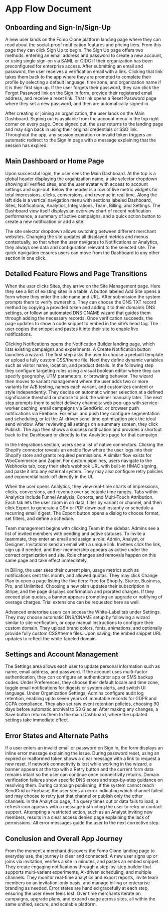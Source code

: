 # App Flow Document

## Onboarding and Sign-In/Sign-Up

A new user lands on the Fomo Clone platform landing page where they can read about the social-proof notification features and pricing tiers. From this page they can click Sign Up to begin. The Sign Up page offers two methods: entering an email address and password to create a new account, or using single sign-on via SAML or OIDC if their organization has been preconfigured for enterprise access. After submitting an email and password, the user receives a verification email with a link. Clicking that link takes them back to the app where they are prompted to complete their profile by selecting a default language, time zone, and organization name if it is their first sign up. If the user forgets their password, they can click the Forgot Password link on the Sign In form, provide their registered email address, and receive a reset link. That link opens a Reset Password page where they set a new password, and then are automatically signed in.

After creating or joining an organization, the user lands on the Main Dashboard. Signing out is available from the account menu in the top right corner on every page. Once signed out, the user returns to the landing page and may sign back in using their original credentials or SSO link. Throughout the app, any session expiration or invalid token triggers an automatic redirect to the Sign In page with a message explaining that the session has expired.

## Main Dashboard or Home Page

Upon successful login, the user sees the Main Dashboard. At the top is a global header displaying the organization name, a site selector dropdown showing all verified sites, and the user avatar with access to account settings and sign-out. Below the header is a row of live metric widgets for total impressions, clicks, conversions, and revenue in real time. Along the left side is a vertical navigation menu with sections labeled Dashboard, Sites, Notifications, Analytics, Integrations, Team, Billing, and Settings. The Dashboard view itself displays an overview chart of recent notification performance, a summary of active campaigns, and a quick action button to create a new notification or add a site.

The site selector dropdown allows switching between different merchant websites. Changing the site updates all displayed metrics and menus contextually, so that when the user navigates to Notifications or Analytics, they always see data and configuration relevant to the selected site. The quick navigation ensures users can move from the Dashboard to any other section in one click.

## Detailed Feature Flows and Page Transitions

When the user clicks Sites, they arrive on the Site Management page. Here they see a list of existing sites in a table. A button labeled Add Site opens a form where they enter the site name and URL. After submission the system prompts them to verify ownership. They can choose the DNS TXT record method by copying a provided token and adding it to their domain’s DNS settings, or follow an automated DNS CNAME wizard that guides them through adding the necessary records. Once verification succeeds, the page updates to show a code snippet to embed in the site’s head tag. The user copies the snippet and pastes it into their site to enable live notifications.

Clicking Notifications opens the Notification Builder landing page, which lists existing campaigns and experiments. A Create Notification button launches a wizard. The first step asks the user to choose a prebuilt template or upload a fully custom CSS/theme file. Next they define dynamic variables such as visitor name, location, and product details. In the following step they configure targeting rules using a visual boolean editor where they can specify geography, UTM parameters, or browsing behavior. The wizard then moves to variant management where the user adds two or more variants for A/B testing, names each variant, and customizes content or style independently. They decide on automatic winner selection at a defined significance threshold or choose to pick the winner manually later. The next step prompts them to select delivery channels: web pop-ups with service-worker caching, email campaigns via SendGrid, or browser push notifications via Firebase. For email and push they configure segmentation and scheduling, or let the AI-driven send-time optimization pick the ideal send window. After reviewing all settings on a summary screen, they click Publish. The app then shows a success notification and provides a shortcut back to the Dashboard or directly to the Analytics page for that campaign.

In the Integrations section, users see a list of native connectors. Clicking the Shopify connector reveals an enable flow where the user logs into their Shopify store and grants required permissions. A similar flow exists for WooCommerce and Zapier. For custom pipelines, users navigate to the Webhooks tab, copy their site’s webhook URL with built-in HMAC signing, and paste it into any external system. They may also configure retry policies and exponential back-off directly in the UI.

When the user opens Analytics, they view real-time charts of impressions, clicks, conversions, and revenue over selectable time ranges. Tabs within Analytics include Funnel Analysis, Cohorts, and Multi-Touch Attribution. Each tab lets the user zoom in on data, filter by variant or channel, and then click Export to generate a CSV or PDF download instantly or schedule a recurring email digest. The Export button opens a dialog to choose format, set filters, and define a schedule.

Team management begins with clicking Team in the sidebar. Admins see a list of invited members with pending and active statuses. To invite a teammate, they enter an email and assign a role: Admin, Analyst, or Designer. Invitations send an email with a unique link. Invitees click the link, sign up if needed, and their membership appears as active under the correct organization and site. Role changes and removals happen on this same page and take effect immediately.

In Billing, the user sees their current plan, usage metrics such as notifications sent this month, and allowed quotas. They may click Change Plan to open a page listing the five tiers: Free for Shopify, Starter, Business, Pro, and Unlimited. Choosing a new plan updates their subscription in Stripe, and the page displays confirmation and prorated charges. If they exceed plan quotas, a banner appears prompting an upgrade or notifying of overage charges. Trial extensions can be requested here as well.

Advanced enterprise users can access the White-Label tab under Settings. They may choose automatic DNS/CNAME setup by following a wizard similar to site verification, or copy manual instructions to configure their custom domain. They upload brand colors, fonts, animations, and optionally provide fully custom CSS/theme files. Upon saving, the embed snippet URL updates to reflect the white-labeled domain.

## Settings and Account Management

The Settings area allows each user to update personal information such as name, email address, and password. If the account uses multi-factor authentication, they can configure an authenticator app or SMS backup codes. Under Preferences, they choose their default locale and time zone, toggle email notifications for digests or system alerts, and switch UI language. Under Organization Settings, Admins configure audit log retention, enabling up to seven years of immutable records for GDPR and CCPA compliance. They also set raw event retention policies, choosing 90 days before automatic archival to S3 Glacier. After making any changes, a Save button returns them to the main Dashboard, where the updated settings take immediate effect.

## Error States and Alternate Paths

If a user enters an invalid email or password on Sign In, the form displays an inline error message explaining the issue. During password reset, using an expired or malformed token shows a clear message with a link to request a new reset. If network connectivity is lost while working in the wizard, a banner appears at the top with a Retry button and the current form data remains intact so the user can continue once connectivity returns. Domain verification failures show specific DNS errors and step-by-step guidance on resolving them. During campaign publishing, if the system cannot reach SendGrid or Firebase, the user sees an error indicating which channel failed and may choose to retry just that channel or publish only the other channels. In the Analytics page, if a query times out or data fails to load, a refresh icon appears with a message instructing the user to retry or contact support. Attempting a restricted action, such as an Analyst inviting new members, results in a clear access denied page explaining the lack of permissions. All error messages guide the user to the next corrective step.

## Conclusion and Overall App Journey

From the moment a merchant discovers the Fomo Clone landing page to everyday use, the journey is clear and connected. A new user signs up or joins via invitation, verifies a site in minutes, and pastes an embed snippet. They create engaging notifications through a step-by-step builder that supports multi-variant experiments, AI-driven scheduling, and multiple channels. They monitor real-time analytics and export reports, invite team members on an invitation-only basis, and manage billing or enterprise branding as needed. Error states are handled gracefully at each step, ensuring the user never feels lost. Over time merchants iterate on campaigns, upgrade plans, and expand usage across sites, all within the same unified, secure, and scalable platform.
